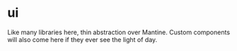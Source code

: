 ui
===

Like many libraries here, thin abstraction over Mantine. Custom
components will also come here if they ever see the light of day.
